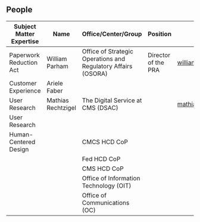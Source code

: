 

## People
| Subject Matter Expertise | Name | Office/Center/Group | Position | Email |
| --- | --- | --- | --- | --- |
| Paperwork Reduction Act | William Parham | Office of Strategic Operations and Regulatory Affairs (OSORA) | Director of the PRA | william.parham@cms.hhs.gov |
| Customer Experience | Ariele Faber |  |  |  |
| User Research | Mathias Rechtzigel | The Digital Service at CMS (DSAC) |  | mathias.rechtzigel@cms.hhs.gov |
| User Research |  |  |  |  |
| Human-Centered Design |  | CMCS HCD CoP |  |  |
|  |  | Fed HCD CoP |  |  |
|  |  | CMS HCD CoP |  |  |
|  |  | Office of Information Technology (OIT) |  |  |
|  |  | Office of Communications (OC) |  |  |


